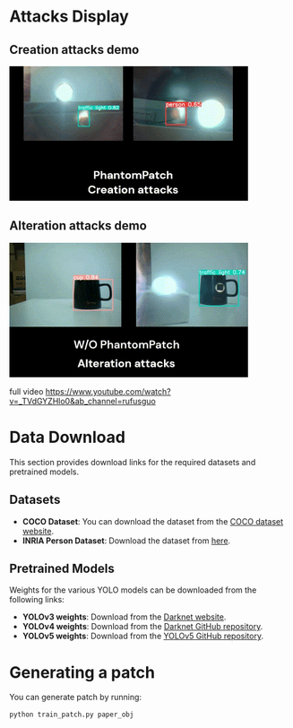 # Attacks Display

## Creation attacks demo

![demo_CA](CA.gif)



## Alteration attacks demo

![cup_AA](AA.gif)



full video https://www.youtube.com/watch?v=_TVdGYZHlo0&ab_channel=rufusguo

# Data Download

This section provides download links for the required datasets and pretrained models.

## Datasets

- **COCO Dataset**: You can download the dataset from the [COCO dataset website](http://cocodataset.org/#download).
- **INRIA Person Dataset**: Download the dataset from [here](http://pascal.inrialpes.fr/data/human/).

## Pretrained Models

Weights for the various YOLO models can be downloaded from the following links:

- **YOLOv3 weights**: Download from the [Darknet website](https://pjreddie.com/darknet/yolo/).
- **YOLOv4 weights**: Download from the [Darknet GitHub repository](https://github.com/AlexeyAB/darknet#pretrained-models).
- **YOLOv5 weights**: Download from the [YOLOv5 GitHub repository](https://github.com/ultralytics/yolov5#pretrained-checkpoints).





# Generating a patch
You can generate  patch by running:
```
python train_patch.py paper_obj
```
